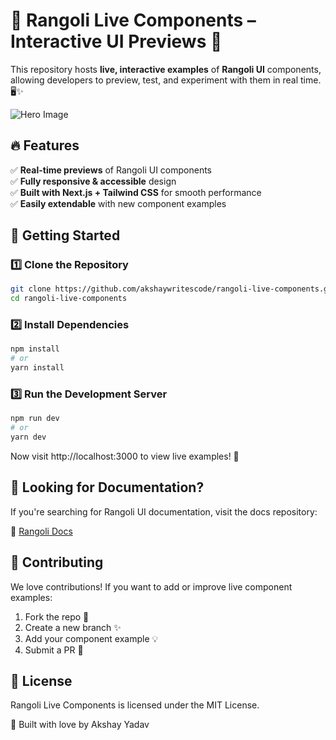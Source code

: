# 🎨 Rangoli Live Components – Interactive UI Previews 🚀

This repository hosts **live, interactive examples** of **Rangoli UI** components, allowing developers to preview, test, and experiment with them in real time. 🖥️✨

![Hero Image](https://raw.githubusercontent.com/akshaywritescode/rangoli-docs/refs/heads/main/images/reset-password.png)

## 🔥 Features

✅ **Real-time previews** of Rangoli UI components  
✅ **Fully responsive & accessible** design  
✅ **Built with Next.js + Tailwind CSS** for smooth performance  
✅ **Easily extendable** with new component examples

## 🚀 Getting Started

### 1️⃣ Clone the Repository

```sh
git clone https://github.com/akshaywritescode/rangoli-live-components.git
cd rangoli-live-components
```

### 2️⃣ Install Dependencies

```sh
npm install
# or
yarn install
```

### 3️⃣ Run the Development Server

```sh
npm run dev
# or
yarn dev
```

Now visit http://localhost:3000 to view live examples! 🎉

## 📖 Looking for Documentation?

If you're searching for Rangoli UI documentation, visit the docs repository:

🔗 [Rangoli Docs](https://github.com/akshaywritescode/rangoli-docs)

## 🤝 Contributing

We love contributions! If you want to add or improve live component examples:

1. Fork the repo 📌
2. Create a new branch ✨
3. Add your component example 💡
4. Submit a PR 🚀

## 📜 License

Rangoli Live Components is licensed under the MIT License.

💖 Built with love by Akshay Yadav